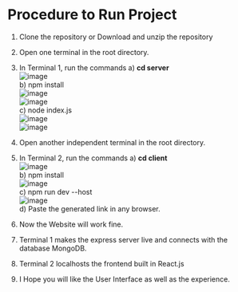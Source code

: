 # Procedure to Run Project 

1) Clone the repository or Download and unzip the repository
2) Open one terminal in the root directory.
3) In Terminal 1, run the commands
     a) **cd server** <br />
       ![image](https://github.com/HarshwardhanMore/MobileMunch/assets/87003053/677fbdcb-6db8-4ada-9559-4160625b46e5) <br />
     b) npm install <br />
       ![image](https://github.com/HarshwardhanMore/MobileMunch/assets/87003053/03bc577d-a361-4e33-bcde-ecc14ae15fa6) <br />
       ![image](https://github.com/HarshwardhanMore/MobileMunch/assets/87003053/6b0106c3-0908-4e63-bf87-600989b6a8a3) <br />
     c) node index.js <br />
       ![image](https://github.com/HarshwardhanMore/MobileMunch/assets/87003053/fe5a6756-974c-49d9-9ea6-e3754f9f8e23) <br />
       ![image](https://github.com/HarshwardhanMore/MobileMunch/assets/87003053/0adfd724-a9e8-41fb-8658-08fc7cbe8fd4) <br />
        
6) Open another independent terminal in the root directory. 
7) In Terminal 2, run the commands 
   a) **cd client** <br />
     ![image](https://github.com/HarshwardhanMore/MobileMunch/assets/87003053/25865507-2c89-49ff-9072-bb3346f1643c) <br />
   b) npm install <br /> 
     ![image](https://github.com/HarshwardhanMore/MobileMunch/assets/87003053/154492b9-cf76-4584-bb4f-d09f246e9b57) <br />
   c) npm run dev --host <br />
     ![image](https://github.com/HarshwardhanMore/MobileMunch/assets/87003053/0a25bb08-c554-4796-aa31-b8bbf82ef6f7) <br />
   d) Paste the generated link in any browser.
9) Now the Website will work fine.
10) Terminal 1 makes the express server live and connects with the database MongoDB.
11) Terminal 2 localhosts the frontend built in React.js
12) I Hope you will like the User Interface as well as the experience. 
   
